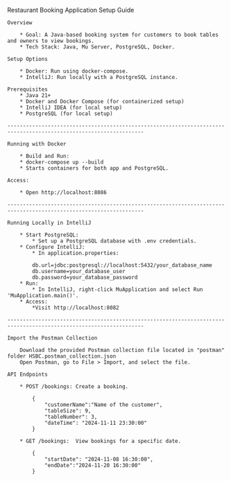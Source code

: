 Restaurant Booking Application Setup Guide

    Overview

        * Goal: A Java-based booking system for customers to book tables and owners to view bookings.
        * Tech Stack: Java, Mu Server, PostgreSQL, Docker.
    
    Setup Options

        * Docker: Run using docker-compose.
        * IntelliJ: Run locally with a PostgreSQL instance.

    Prerequisites
        * Java 21+
        * Docker and Docker Compose (for containerized setup)
        * IntelliJ IDEA (for local setup)
        * PostgreSQL (for local setup)
    
    ------------------------------------------------------------------------------------------------------------------

    Running with Docker
    
        * Build and Run:
        * docker-compose up --build
        * Starts containers for both app and PostgreSQL.
    
    Access:
        
        * Open http://localhost:8086

    ------------------------------------------------------------------------------------------------------------------

    Running Locally in IntelliJ
    
        * Start PostgreSQL:
            * Set up a PostgreSQL database with .env credentials.
        * Configure IntelliJ:
            * In application.properties:
            
            db.url=jdbc:postgresql://localhost:5432/your_database_name
            db.username=your_database_user
            db.password=your_database_password
        * Run:
            * In IntelliJ, right-click MuApplication and select Run 'MuApplication.main()'.
        * Access:
            *Visit http://localhost:8082
    
    ------------------------------------------------------------------------------------------------------------------

    Import the Postman Collection
    
        Download the provided Postman collection file located in "postman" folder HSBC.postman_collection.json
        Open Postman, go to File > Import, and select the file.
    
    API Endpoints

        * POST /bookings: Create a booking.

            {
                "customerName":"Name of the customer",
                "tableSize": 9,
                "tableNumber": 3,
                "dateTime": "2024-11-11 23:30:00"
            }

        * GET /bookings:  View bookings for a specific date.

            {
                "startDate": "2024-11-08 16:30:00",
                "endDate":"2024-11-20 16:30:00"
            }